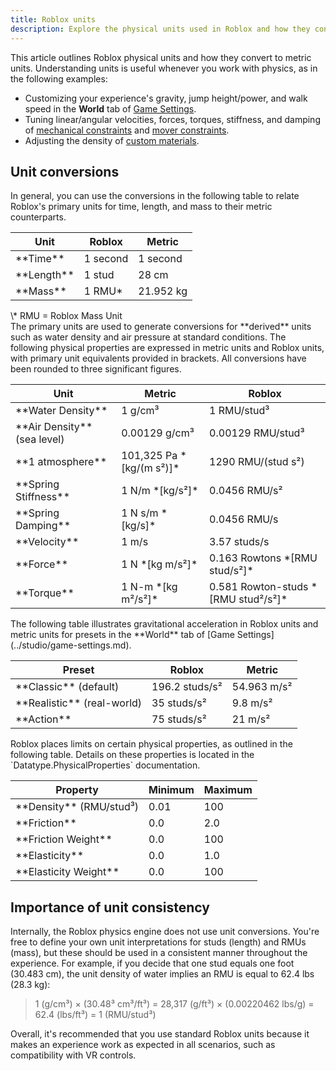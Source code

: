```yaml
---
title: Roblox units
description: Explore the physical units used in Roblox and how they convert to metric units.
---
```


This article outlines Roblox physical units and how they convert to metric units. Understanding units is useful whenever you work with physics, as in the following examples:

- Customizing your experience's gravity, jump height/power, and walk speed in the **World** tab of [Game&nbsp;Settings](../studio/game-settings.md).
- Tuning linear/angular velocities, forces, torques, stiffness, and damping of [mechanical constraints](../physics/mechanical-constraints.md) and [mover constraints](../physics/mover-constraints.md).
- Adjusting the density of [custom materials](../parts/materials.md#custom-materials).

## Unit conversions

<Tabs>
<TabItem label="Primary Units">
In general, you can use the conversions in the following table to relate Roblox's primary units for time, length, and mass to their metric counterparts.
<table size="small">
<thead>
	<tr>
		<th>Unit</th>
		<th>Roblox</th>
		<th>Metric</th>
	</tr>
</thead>
<tbody>
	<tr>
		<td>**Time**</td>
		<td>1 second</td>
		<td>1 second</td>
	</tr>
	<tr>
		<td>**Length**</td>
		<td>1 stud</td>
		<td>28 cm</td>
	</tr>
	<tr>
		<td>**Mass**</td>
		<td>1 RMU*</td>
		<td>21.952 kg</td>
	</tr>
</tbody>
</table>
<figcaption>\* RMU = Roblox Mass Unit</figcaption>
</TabItem>
<TabItem label="Derived units">
The primary units are used to generate conversions for **derived** units such as water density and air pressure at standard conditions. The following physical properties are expressed in metric units and Roblox units, with primary unit equivalents provided in brackets. All conversions have been rounded to three significant figures.

<table size="small">
<thead>
	<tr>
		<th>Unit</th>
		<th>Metric</th>
		<th>Roblox</th>
	</tr>
</thead>
<tbody>
	<tr>
		<td>**Water Density**</td>
		<td>1 g/cm&sup3;</td>
		<td>1 RMU/stud&sup3;</td>
	</tr>
	<tr>
		<td>**Air Density** (sea&nbsp;level)</td>
		<td>0.00129 g/cm&sup3;</td>
		<td>0.00129 RMU/stud&sup3;</td>
	</tr>
	<tr>
		<td>**1 atmosphere**</td>
		<td>101,325 Pa *[kg/(m s&sup2;)]*</td>
		<td>1290 RMU/(stud s&sup2;)</td>
	</tr>
	<tr>
		<td>**Spring Stiffness**</td>
		<td>1 N/m *[kg/s&sup2;]*</td>
		<td>0.0456 RMU/s&sup2;</td>
	</tr>
	<tr>
		<td>**Spring Damping**</td>
		<td>1 N s/m *[kg/s]*</td>
		<td>0.0456 RMU/s</td>
	</tr>
	<tr>
		<td>**Velocity**</td>
		<td>1 m/s</td>
		<td>3.57 studs/s</td>
	</tr>
	<tr>
		<td>**Force**</td>
		<td>1 N *[kg m/s&sup2;]*</td>
		<td>0.163 Rowtons *[RMU stud/s&sup2;]*</td>
	</tr>
	<tr>
		<td>**Torque**</td>
		<td>1 N-m *[kg m&sup2;/s&sup2;]*</td>
		<td>0.581 Rowton-studs *[RMU stud&sup2;/s&sup2;]*</td>
	</tr>
</tbody>
</table>
</TabItem>
<TabItem label="Gravity">
The following table illustrates gravitational acceleration in Roblox units and metric units for presets in the **World** tab of [Game Settings](../studio/game-settings.md).

<table size="small">
<thead>
	<tr>
		<th>Preset</th>
		<th>Roblox</th>
		<th>Metric</th>
	</tr>
</thead>
<tbody>
	<tr>
		<td>**Classic** (default)</td>
		<td>196.2 studs/s&sup2;</td>
		<td>54.963 m/s&sup2;</td>
	</tr>
	<tr>
		<td>**Realistic** (real-world)</td>
		<td>35 studs/s&sup2;</td>
		<td>9.8 m/s&sup2;</td>
	</tr>
	<tr>
		<td>**Action**</td>
		<td>75 studs/s&sup2;</td>
		<td>21 m/s&sup2;</td>
	</tr>
</tbody>
</table>
</TabItem>
<TabItem label="Physical limits">
Roblox places limits on certain physical properties, as outlined in the following table. Details on these properties is located in the `Datatype.PhysicalProperties` documentation.

<table size="small">
<thead>
	<tr>
		<th>Property</th>
		<th>Minimum</th>
		<th>Maximum</th>
	</tr>
</thead>
<tbody>
	<tr>
		<td>**Density** (RMU/stud&sup3;)</td>
		<td>0.01</td>
		<td>100</td>
	</tr>
	<tr>
		<td>**Friction**</td>
		<td>0.0</td>
		<td>2.0</td>
	</tr>
	<tr>
		<td>**Friction Weight**</td>
		<td>0.0</td>
		<td>100</td>
	</tr>
	<tr>
		<td>**Elasticity**</td>
		<td>0.0</td>
		<td>1.0</td>
	</tr>
	<tr>
		<td>**Elasticity Weight**</td>
		<td>0.0</td>
		<td>100</td>
	</tr>
</tbody>
</table>
</TabItem>
</Tabs>

## Importance of unit consistency

Internally, the Roblox physics engine does not use unit conversions. You're free to define your own unit interpretations for studs (length) and RMUs (mass), but these should be used in a consistent manner throughout the experience. For example, if you decide that one stud equals one foot (30.483&nbsp;cm), the unit density of water implies an RMU is equal to 62.4&nbsp;lbs (28.3&nbsp;kg):

<blockquote>
1 (g/cm&sup3;)&nbsp;×&nbsp;(30.48&sup3;&nbsp;cm&sup3;/ft&sup3;)&nbsp;= 28,317&nbsp;(g/ft&sup3;)&nbsp;×&nbsp;(0.00220462&nbsp;lbs/g)&nbsp;= 62.4&nbsp;(lbs/ft&sup3;)&nbsp;= 1&nbsp;(RMU/stud&sup3;)
</blockquote>

Overall, it's recommended that you use standard Roblox units because it makes an experience work as expected in all scenarios, such as compatibility with VR controls.
